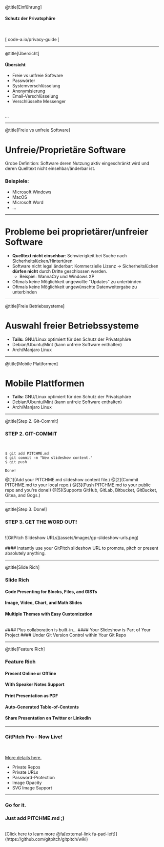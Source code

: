 @title[Einführung]

#### Schutz der Privatsphäre
<br>
<br>
<span class="byline">[ code-a.io/privacy-guide ]</span>

---

@title[Übersicht]

#### Übersicht

  * Freie vs unfreie Software
  * Passwörter
  * Systemverschlüsselung
  * Anonymisierung
  * Email-Verschlüsselung
  * Verschlüsselte Messenger
<br>
<span class="aside">...</span>

---

@title[Freie vs unfreie Software]

# Unfreie/Proprietäre Software
Grobe Definition: Software deren Nutzung aktiv eingeschränkt wird und deren Quelltext nicht einsehbar/änderbar ist.

### Beispiele:
  * Microsoft Windows
  * MacOS
  * Microsoft Word
  * ...
  
---

# Probleme bei proprietärer/unfreier Software

  * **Quelltext nicht einsehbar**: Schwierigkeit bei Suche nach Sicherheitslücken/Hintertüren
  * Software nicht legal änderbar: Kommerzielle Lizenz -> Sicherheitslücken **dürfen nicht** durch Dritte geschlossen werden.
    * Beispiel: WannaCry und Windows XP
  * Oftmals keine Möglichkeit ungewollte "Updates" zu unterbinden
  * Oftmals keine Möglichkeit ungewünschte Datenweitergabe zu unterbinden

---

@title[Freie Betriebssysteme]
# Auswahl freier Betriebssysteme

  * **Tails:** GNU/Linux optimiert für den Schutz der Privatsphäre
  * Debian/Ubuntu/Mint (kann unfreie Software enthalten)
  * Arch/Manjaro Linux

---

@title[Mobile Plattformen]
# Mobile Plattformen

  * **Tails:** GNU/Linux optimiert für den Schutz der Privatsphäre
  * Debian/Ubuntu/Mint (kann unfreie Software enthalten)
  * Arch/Manjaro Linux

---

@title[Step 2. Git-Commit]

### <span class="gold">STEP 2. GIT-COMMIT</span>
<br>

```shell
$ git add PITCHME.md
$ git commit -m "New slideshow content."
$ git push

Done!
```

@[1](Add your PITCHME.md slideshow content file.)
@[2](Commit PITCHME.md to your local repo.)
@[3](Push PITCHME.md to your public repo and you're done!)
@[5](Supports GitHub, GitLab, Bitbucket, GitBucket, Gitea, and Gogs.)

---

@title[Step 3. Done!]

### <span class="gold">STEP 3. GET THE WORD OUT!</span>
<br>
![GitPitch Slideshow URLs](assets/images/gp-slideshow-urls.png)
<br>
<br>
#### Instantly use your GitPitch slideshow URL to promote, pitch or present absolutely anything.

---

@title[Slide Rich]

### <span class="gold">Slide Rich</span>

#### Code Presenting for Blocks, Files, and GISTs
#### Image, Video, Chart, and Math Slides
#### Multiple Themes with Easy Customization
<br>
#### <span class="gold">Plus collaboration is built-in...</span>
#### Your Slideshow is Part of Your Project
#### Under Git Version Control within Your Git Repo

---

@title[Feature Rich]

### <span class="gold">Feature Rich</span>

#### Present Online or Offline
#### With Speaker Notes Support
#### Print Presentation as PDF
#### Auto-Generated Table-of-Contents
#### Share Presentation on Twitter or LinkedIn

---

### <span class="gold">GitPitch Pro - Now Live!</span>

<br>
<div class="left">
    <i class="fa fa-user-secret fa-5x" aria-hidden="true"> </i><br>
    <a href="https://gitpitch.com/pro-features" class="pro-link">
    More details here.</a>
</div>
<div class="right">
    <ul>
        <li>Private Repos</li>
        <li>Private URLs</li>
        <li>Password-Protection</li>
        <li>Image Opacity</li>
        <li>SVG Image Support</li>
    </ul>
</div>

---

### Go for it.
### Just add <span class="gold">PITCHME.md</span> ;)
<br>
[Click here to learn more @fa[external-link fa-pad-left]](https://github.com/gitpitch/gitpitch/wiki)
